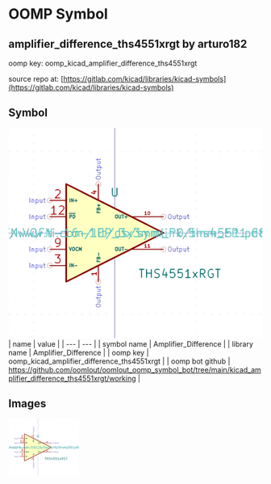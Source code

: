 # OOMP Symbol  
## amplifier_difference_ths4551xrgt  by arturo182  
  
oomp key: oomp_kicad_amplifier_difference_ths4551xrgt  
  
source repo at: [https://gitlab.com/kicad/libraries/kicad-symbols](https://gitlab.com/kicad/libraries/kicad-symbols)  
## Symbol  
  
[![working.png](working_600.png)](working.png)  
| name | value | 
| --- | --- | 
| symbol name | Amplifier_Difference | 
| library name | Amplifier_Difference | 
| oomp key | oomp_kicad_amplifier_difference_ths4551xrgt | 
| oomp bot github | https://github.com/oomlout/oomlout_oomp_symbol_bot/tree/main/kicad_amplifier_difference_ths4551xrgt/working | 
## Images  
  
[![working.png](working_140.png)](working.png)  

